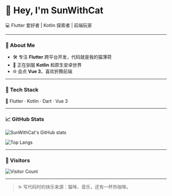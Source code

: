 # 👋 Hey, I'm SunWithCat  

💻 Flutter 爱好者 | Kotlin 探索者 | 前端玩家  

---

### 🚀 About Me  
- 🛠️ 专注 **Flutter** 跨平台开发，代码就是我的猫薄荷  
- 🐾 正在驯服 **Kotlin** 和原生安卓世界  
- 🌐 会点 **Vue 3**，喜欢折腾前端  

---

### 🔧 Tech Stack  
🧩 Flutter · Kotlin · Dart · Vue 3  

---

### 📈 GitHub Stats  
![SunWithCat's GitHub stats](https://github-readme-stats.vercel.app/api?username=SunWithCat&show_icons=true&theme=tokyonight)  

![Top Langs](https://github-readme-stats.vercel.app/api/top-langs/?username=SunWithCat&layout=compact&theme=tokyonight)  

---

### 👀 Visitors  
![Visitor Count](https://komarev.com/ghpvc/?username=SunWithCat&color=blueviolet)

---

> ☕ 写代码时的快乐来源：猫咪、音乐，还有一杯热咖啡。
